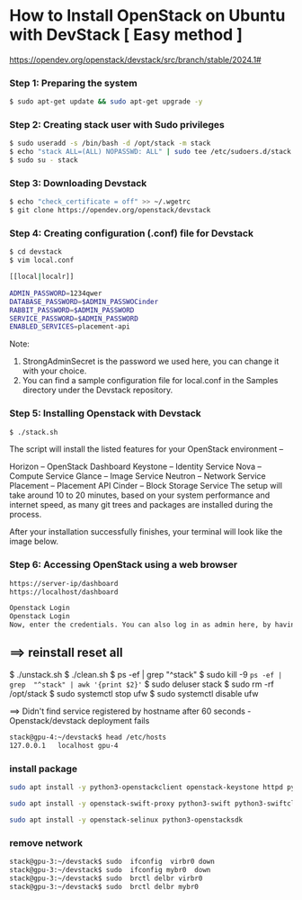 # How to Install OpenStack on Ubuntu with DevStack [ Easy method ]

https://opendev.org/openstack/devstack/src/branch/stable/2024.1#


### Step 1: Preparing the system

```sh
$ sudo apt-get update && sudo apt-get upgrade -y
```

### Step 2: Creating stack user with Sudo privileges
```sh
$ sudo useradd -s /bin/bash -d /opt/stack -m stack
$ echo "stack ALL=(ALL) NOPASSWD: ALL" | sudo tee /etc/sudoers.d/stack
$ sudo su - stack
```


### Step 3: Downloading Devstack
```sh
$ echo "check_certificate = off" >> ~/.wgetrc
$ git clone https://opendev.org/openstack/devstack
```

### Step 4: Creating configuration (.conf) file for Devstack
```sh
$ cd devstack
$ vim local.conf

[[local|localr]]
 
ADMIN_PASSWORD=1234qwer
DATABASE_PASSWORD=$ADMIN_PASSWOCinder
RABBIT_PASSWORD=$ADMIN_PASSWORD
SERVICE_PASSWORD=$ADMIN_PASSWORD
ENABLED_SERVICES=placement-api
```

Note:
1. StrongAdminSecret is the password we used here, you can change it with your choice.
2. You can find a sample configuration file for local.conf in the Samples directory under the Devstack repository.

### Step 5: Installing Openstack with Devstack
```sh
$ ./stack.sh
```

The script will install the listed features for your OpenStack environment –

Horizon – OpenStack Dashboard
Keystone – Identity Service
Nova – Compute Service
Glance – Image Service
Neutron – Network Service
Placement – Placement API
Cinder – Block Storage Service
The setup will take around 10 to 20 minutes, based on your system performance and internet speed, as many git trees and packages are installed during the process.

After your installation successfully finishes, your terminal will look like the image below.


### Step 6: Accessing OpenStack using a web browser
```sh 
https://server-ip/dashboard
https://localhost/dashboard

Openstack Login
Openstack Login
Now, enter the credentials. You can also log in as admin here, by having User Name as admin & for Password using the one we added to local.conf file.
```

## ==> reinstall reset all 
$  ./unstack.sh
$  ./clean.sh
$ ps -ef | grep  "^stack"
$ sudo kill -9 `ps -ef | grep  "^stack" | awk '{print $2}'`
$ sudo  deluser stack
$ sudo  rm  -rf /opt/stack
$ sudo systemctl stop ufw
$ sudo systemctl disable ufw



==> Didn't find service registered by hostname after 60 seconds - Openstack/devstack deployment fails

```sh
stack@gpu-4:~/devstack$ head /etc/hosts
127.0.0.1	localhost gpu-4
```


### install package 
```sh
sudo apt install -y python3-openstackclient openstack-keystone httpd python3-mod_wsgi python3-heatclient openstack-glance openstack-neutron openstack-neutron-ml2 openstack-nova-api openstack-nova-conductor openstack-nova-novncproxy openstack-nova-scheduler openstack-neutron-linuxbridge openstack-cinder openstack-placement-api openstack-dashboard openstack-heat-common openstack-heat-api openstack-heat-api-cfn openstack-heat-engine

sudo apt install -y openstack-swift-proxy python3-swift python3-swiftclient rdo-release  python3-keystoneclient python3-keystonemiddleware

sudo apt install -y openstack-selinux python3-openstacksdk
```

### remove network

```sh
stack@gpu-3:~/devstack$ sudo  ifconfig  virbr0 down
stack@gpu-3:~/devstack$ sudo  ifconfig mybr0  down
stack@gpu-3:~/devstack$ sudo  brctl delbr virbr0
stack@gpu-3:~/devstack$ sudo  brctl delbr mybr0
```
